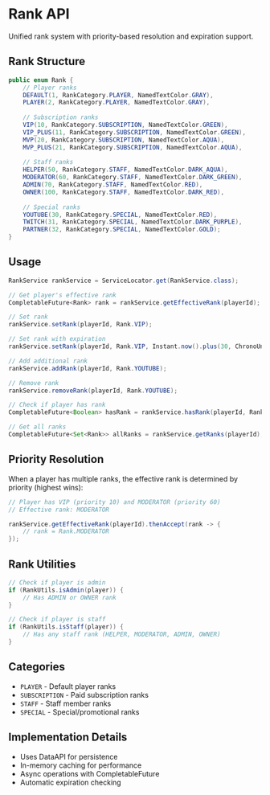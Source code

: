 # Rank API

Unified rank system with priority-based resolution and expiration support.

## Rank Structure

```java
public enum Rank {
    // Player ranks
    DEFAULT(1, RankCategory.PLAYER, NamedTextColor.GRAY),
    PLAYER(2, RankCategory.PLAYER, NamedTextColor.GRAY),
    
    // Subscription ranks
    VIP(10, RankCategory.SUBSCRIPTION, NamedTextColor.GREEN),
    VIP_PLUS(11, RankCategory.SUBSCRIPTION, NamedTextColor.GREEN),
    MVP(20, RankCategory.SUBSCRIPTION, NamedTextColor.AQUA),
    MVP_PLUS(21, RankCategory.SUBSCRIPTION, NamedTextColor.AQUA),
    
    // Staff ranks
    HELPER(50, RankCategory.STAFF, NamedTextColor.DARK_AQUA),
    MODERATOR(60, RankCategory.STAFF, NamedTextColor.DARK_GREEN),
    ADMIN(70, RankCategory.STAFF, NamedTextColor.RED),
    OWNER(100, RankCategory.STAFF, NamedTextColor.DARK_RED),
    
    // Special ranks
    YOUTUBE(30, RankCategory.SPECIAL, NamedTextColor.RED),
    TWITCH(31, RankCategory.SPECIAL, NamedTextColor.DARK_PURPLE),
    PARTNER(32, RankCategory.SPECIAL, NamedTextColor.GOLD);
}
```

## Usage

```java
RankService rankService = ServiceLocator.get(RankService.class);

// Get player's effective rank
CompletableFuture<Rank> rank = rankService.getEffectiveRank(playerId);

// Set rank
rankService.setRank(playerId, Rank.VIP);

// Set rank with expiration
rankService.setRank(playerId, Rank.VIP, Instant.now().plus(30, ChronoUnit.DAYS));

// Add additional rank
rankService.addRank(playerId, Rank.YOUTUBE);

// Remove rank
rankService.removeRank(playerId, Rank.YOUTUBE);

// Check if player has rank
CompletableFuture<Boolean> hasRank = rankService.hasRank(playerId, Rank.VIP);

// Get all ranks
CompletableFuture<Set<Rank>> allRanks = rankService.getRanks(playerId);
```

## Priority Resolution

When a player has multiple ranks, the effective rank is determined by priority (highest wins):

```java
// Player has VIP (priority 10) and MODERATOR (priority 60)
// Effective rank: MODERATOR

rankService.getEffectiveRank(playerId).thenAccept(rank -> {
    // rank = Rank.MODERATOR
});
```

## Rank Utilities

```java
// Check if player is admin
if (RankUtils.isAdmin(player)) {
    // Has ADMIN or OWNER rank
}

// Check if player is staff
if (RankUtils.isStaff(player)) {
    // Has any staff rank (HELPER, MODERATOR, ADMIN, OWNER)
}
```

## Categories

- `PLAYER` - Default player ranks
- `SUBSCRIPTION` - Paid subscription ranks
- `STAFF` - Staff member ranks
- `SPECIAL` - Special/promotional ranks

## Implementation Details

- Uses DataAPI for persistence
- In-memory caching for performance
- Async operations with CompletableFuture
- Automatic expiration checking
